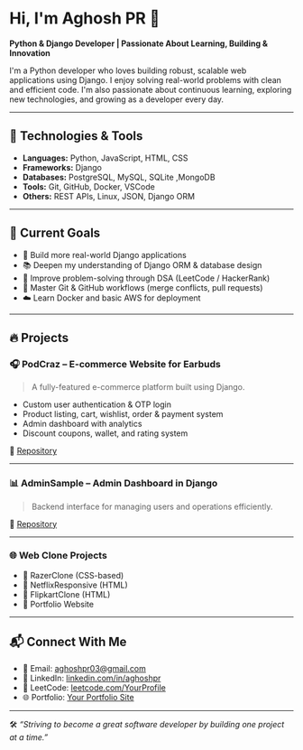 # Hi, I'm Aghosh PR 👋

**Python & Django Developer | Passionate About Learning, Building & Innovation**

I'm a Python developer who loves building robust, scalable web applications using Django. I enjoy solving real-world problems with clean and efficient code. I'm also passionate about continuous learning, exploring new technologies, and growing as a developer every day.

---

## 🚀 Technologies & Tools

- **Languages:** Python, JavaScript, HTML, CSS  
- **Frameworks:** Django
- **Databases:** PostgreSQL, MySQL, SQLite ,MongoDB  
- **Tools:** Git, GitHub, Docker, VSCode  
- **Others:** REST APIs, Linux, JSON, Django ORM  

---

## 🎯 Current Goals

- 🚀 Build more real-world Django applications  
- 📚 Deepen my understanding of Django ORM & database design  
- 🧠 Improve problem-solving through DSA (LeetCode / HackerRank)  
- 🔄 Master Git & GitHub workflows (merge conflicts, pull requests)  
- ☁️ Learn Docker and basic AWS for deployment  

---

## 🔥 Projects

### 🎧 PodCraz – E-commerce Website for Earbuds
> A fully-featured e-commerce platform built using Django.

- Custom user authentication & OTP login
- Product listing, cart, wishlist, order & payment system
- Admin dashboard with analytics
- Discount coupons, wallet, and rating system

📂 [Repository](https://github.com/AghoshPR/Podcraz)

---

### 📊 AdminSample – Admin Dashboard in Django
> Backend interface for managing users and operations efficiently.

📂 [Repository](https://github.com/AghoshPR/AdminSample)

---

### 🌐 Web Clone Projects

- 🔸 RazerClone (CSS-based)
- 🔸 NetflixResponsive (HTML)
- 🔸 FlipkartClone (HTML)
- 🔸 Portfolio Website

---

## 📬 Connect With Me

- 📧 Email: aghoshpr03@gmail.com  
- 💼 LinkedIn: [linkedin.com/in/aghoshpr](https://linkedin.com/in/aghoshpr) 
- 🐍 LeetCode: [leetcode.com/YourProfile](https://leetcode.com/)
- 🌐 Portfolio: [Your Portfolio Site](https://your-portfolio.com)

---

🛠️ *“Striving to become a great software developer by building one project at a time.”*

